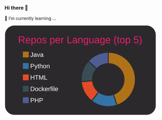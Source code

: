 ### Hi there 👋

🌱 I’m currently learning ...

[![](https://raw.githubusercontent.com/harutotanabe09/harutotanabe09/master/profile-summary-card-output/monokai/1-repos-per-language.svg)](https://github.com/vn7n24fzkq/github-profile-summary-cards)

<!--
Here are some ideas to get you started:

- 🔭 I’m currently working on ...
- 🌱 I’m currently learning ...
- 👯 I’m looking to collaborate on ...
- 🤔 I’m looking for help with ...
- 💬 Ask me about ...
- 📫 How to reach me: ...
- 😄 Pronouns: ...
- ⚡ Fun fact: ...
-->
